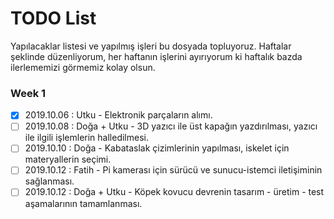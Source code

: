 # TODO List

Yapılacaklar listesi ve yapılmış işleri bu dosyada topluyoruz. Haftalar şeklinde düzenliyorum, her haftanın işlerini ayırıyorum ki haftalık bazda ilerlememizi görmemiz kolay olsun.
 
### Week 1

- [x] 2019.10.06 : Utku        - Elektronik parçaların alımı.
- [ ] 2019.10.08 : Doğa + Utku - 3D yazıcı ile üst kapağın yazdırılması, yazıcı ile ilgili işlemlerin halledilmesi.
- [ ] 2019.10.10 : Doğa        - Kabataslak çizimlerinin yapılması, iskelet için materyallerin seçimi.
- [ ] 2019.10.12 : Fatih       - Pi kamerası için sürücü ve sunucu-istemci iletişiminin sağlanması.
- [ ] 2019.10.12 : Doğa + Utku - Köpek kovucu devrenin tasarım - üretim - test aşamalarının tamamlanması.
